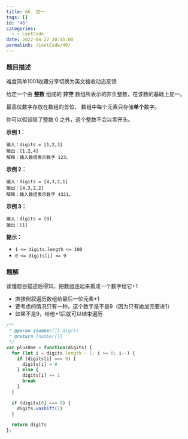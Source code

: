 ```yaml
---
title: 66. 加一
tags: []
id: "46"
categories:
  - - LeetCode
date: 2022-04-27 20:45:00
permalink: /LeetCode/46/
---
```


### 题目描述

难度简单1001收藏分享切换为英文接收动态反馈

给定一个由 **整数** 组成的 **非空** 数组所表示的非负整数，在该数的基础上加一。

最高位数字存放在数组的首位， 数组中每个元素只存储**单个**数字。

你可以假设除了整数 0 之外，这个整数不会以零开头。

**示例 1：**

```
输入：digits = [1,2,3]
输出：[1,2,4]
解释：输入数组表示数字 123。

```

<!--more-->

**示例 2：**

```
输入：digits = [4,3,2,1]
输出：[4,3,2,2]
解释：输入数组表示数字 4321。

```

**示例 3：**

```
输入：digits = [0]
输出：[1]

```

**提示：**

- `1 <= digits.length <= 100`
- `0 <= digits[i] <= 9`

### 题解

读懂题目描述后得知，把数组连起来看成一个数字给它+1

- 直接倒叙遍历数组给最后一位元素+1
- 要考虑的情况只有一种，这个数字是不是9（因为只有她加完要进1）
- 如果不是9，给他+1后就可以结束遍历

```jsx
/**
 * @param {number[]} digits
 * @return {number[]}
 */
var plusOne = function(digits) {
  for (let i = digits.length - 1; i >= 0; i--) {
    if (digits[i] === 9) {
      digits[i] = 0
    } else {
      digits[i] += 1
      break
    }
  }

  if (digits[0] === 0) {
    digits.unshift(1)
  }

  return digits
};

```